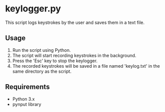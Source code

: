 # keylogger.py

This script logs keystrokes by the user and saves them in a text file.

## Usage

1. Run the script using Python.
2. The script will start recording keystrokes in the background.
3. Press the 'Esc' key to stop the keylogger.
4. The recorded keystrokes will be saved in a file named 'keylog.txt' in the same directory as the script.

## Requirements

- Python 3.x
- pynput library

